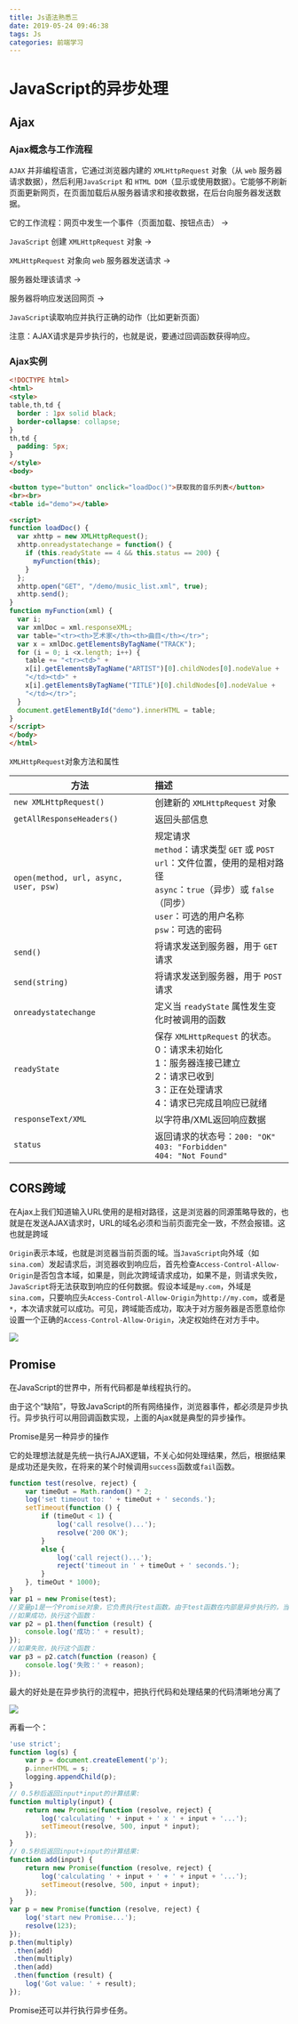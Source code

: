 ```yaml
---
title: Js语法熟悉三
date: 2019-05-24 09:46:38
tags: Js
categories: 前端学习
---
```


# JavaScript的异步处理

## Ajax

### Ajax概念与工作流程

`AJAX` 并非编程语言，它通过浏览器内建的 `XMLHttpRequest` 对象（从 `web` 服务器请求数据），然后利用`JavaScript` 和 `HTML DOM`（显示或使用数据）。它能够不刷新页面更新网页，在页面加载后从服务器请求和接收数据，在后台向服务器发送数据。

它的工作流程：网页中发生一个事件（页面加载、按钮点击） ->  

 `JavaScript` 创建 `XMLHttpRequest` 对象	->

`XMLHttpRequest` 对象向 `web` 服务器发送请求	->

服务器处理该请求	->

服务器将响应发送回网页	->

`JavaScript`读取响应并执行正确的动作（比如更新页面）

注意：AJAX请求是异步执行的，也就是说，要通过回调函数获得响应。

### Ajax实例

```html
<!DOCTYPE html>
<html>
<style>
table,th,td {
  border : 1px solid black;
  border-collapse: collapse;
}
th,td {
  padding: 5px;
}
</style>
<body>

<button type="button" onclick="loadDoc()">获取我的音乐列表</button>
<br><br>
<table id="demo"></table>

<script>
function loadDoc() {
  var xhttp = new XMLHttpRequest();
  xhttp.onreadystatechange = function() {
    if (this.readyState == 4 && this.status == 200) {
      myFunction(this);
    }
  };
  xhttp.open("GET", "/demo/music_list.xml", true);
  xhttp.send();
}
function myFunction(xml) {
  var i;
  var xmlDoc = xml.responseXML;
  var table="<tr><th>艺术家</th><th>曲目</th></tr>";
  var x = xmlDoc.getElementsByTagName("TRACK");
  for (i = 0; i <x.length; i++) { 
    table += "<tr><td>" +
    x[i].getElementsByTagName("ARTIST")[0].childNodes[0].nodeValue +
    "</td><td>" +
    x[i].getElementsByTagName("TITLE")[0].childNodes[0].nodeValue +
    "</td></tr>";
  }
  document.getElementById("demo").innerHTML = table;
}
</script>
</body>
</html>
```

`XMLHttpRequest`对象方法和属性

| 方法                                  | 描述                                                         |
| ------------------------------------- | :----------------------------------------------------------- |
| `new XMLHttpRequest()`                | 创建新的 `XMLHttpRequest` 对象                               |
| `getAllResponseHeaders()`             | 返回头部信息                                                 |
| `open(method, url, async, user, psw)` | 规定请求<br />`method`：请求类型 `GET` 或 `POST`<br />`url`：文件位置，使用的是相对路径<br />`async`：`true`（异步）或 `false`（同步）<br />`user`：可选的用户名称<br />`psw`：可选的密码 |
| `send()`                              | 将请求发送到服务器，用于 `GET` 请求                          |
| `send(string)`                        | 将请求发送到服务器，用于 `POST` 请求                         |
| `onreadystatechange`                  | 定义当 `readyState` 属性发生变化时被调用的函数               |
| `readyState`                          | 保存 `XMLHttpRequest` 的状态。<br />0：请求未初始化<br />1：服务器连接已建立<br />2：请求已收到<br />3：正在处理请求<br />4：请求已完成且响应已就绪 |
| `responseText/XML`                    | 以字符串/XML返回响应数据                                     |
| `status`                              | 返回请求的状态号：`200: "OK"`<br />`403: "Forbidden"`<br />`404: "Not Found"` |

## CORS跨域

在Ajax上我们知道输入URL使用的是相对路径，这是浏览器的同源策略导致的，也就是在发送AJAX请求时，URL的域名必须和当前页面完全一致，不然会报错。这也就是跨域

`Origin`表示本域，也就是浏览器当前页面的域。当`JavaScript`向外域（如`sina.com`）发起请求后，浏览器收到响应后，首先检查`Access-Control-Allow-Origin`是否包含本域，如果是，则此次跨域请求成功，如果不是，则请求失败，`JavaScript`将无法获取到响应的任何数据。假设本域是`my.com`，外域是`sina.com`，只要响应头`Access-Control-Allow-Origin`为`http://my.com`，或者是`*`，本次请求就可以成功。可见，跨域能否成功，取决于对方服务器是否愿意给你设置一个正确的`Access-Control-Allow-Origin`，决定权始终在对方手中。

![](1.png)

## Promise

在JavaScript的世界中，所有代码都是单线程执行的。

由于这个“缺陷”，导致JavaScript的所有网络操作，浏览器事件，都必须是异步执行。异步执行可以用回调函数实现，上面的Ajax就是典型的异步操作。

Promise是另一种异步的操作

它的处理想法就是先统一执行AJAX逻辑，不关心如何处理结果，然后，根据结果是成功还是失败，在将来的某个时候调用`success`函数或`fail`函数。

```javascript
function test(resolve, reject) {
    var timeOut = Math.random() * 2;
    log('set timeout to: ' + timeOut + ' seconds.');
    setTimeout(function () {
        if (timeOut < 1) {
            log('call resolve()...');
            resolve('200 OK');
        }
        else {
            log('call reject()...');
            reject('timeout in ' + timeOut + ' seconds.');
        }
    }, timeOut * 1000);
}
var p1 = new Promise(test);
//变量p1是一个Promise对象，它负责执行test函数。由于test函数在内部是异步执行的，当test函数执行成功时，我们告诉Promise对象：
//如果成功，执行这个函数：
var p2 = p1.then(function (result) {
    console.log('成功：' + result);
});
//如果失败，执行这个函数：
var p3 = p2.catch(function (reason) {
    console.log('失败：' + reason);
});
```

最大的好处是在异步执行的流程中，把执行代码和处理结果的代码清晰地分离了

![](2.png)

再看一个：

```javascript
'use strict';
function log(s) {
    var p = document.createElement('p');
    p.innerHTML = s;
    logging.appendChild(p);
}
// 0.5秒后返回input*input的计算结果:
function multiply(input) {
    return new Promise(function (resolve, reject) {
        log('calculating ' + input + ' x ' + input + '...');
        setTimeout(resolve, 500, input * input);
    });
}
// 0.5秒后返回input+input的计算结果:
function add(input) {
    return new Promise(function (resolve, reject) {
        log('calculating ' + input + ' + ' + input + '...');
        setTimeout(resolve, 500, input + input);
    });
}
var p = new Promise(function (resolve, reject) {
    log('start new Promise...');
    resolve(123);
});
p.then(multiply)
 .then(add)
 .then(multiply)
 .then(add)
 .then(function (result) {
    log('Got value: ' + result);
});
```

Promise还可以并行执行异步任务。